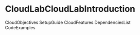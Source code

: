 # CloudLabCloudLabIntroduction
CloudObjectives
SetupGuide
CloudFeatures
DependenciesList
CodeExamples
